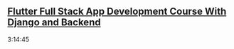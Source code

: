 [Flutter Full Stack App Development Course With Django and Backend](https://www.youtube.com/watch?v=wkqiUR-Dhg0)
---
3:14:45
